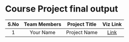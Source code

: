# Course Project final output 

| S.No  | Team Members | Project Title | Viz Link |
|:------:|:-------------:|---------------|:-------------------:|
|    1   | Your Name | Project Name | [Link]() |
